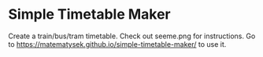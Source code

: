 # Simple Timetable Maker
Create a train/bus/tram timetable.
Check out seeme.png for instructions.
Go to https://matematysek.github.io/simple-timetable-maker/ to use it.
